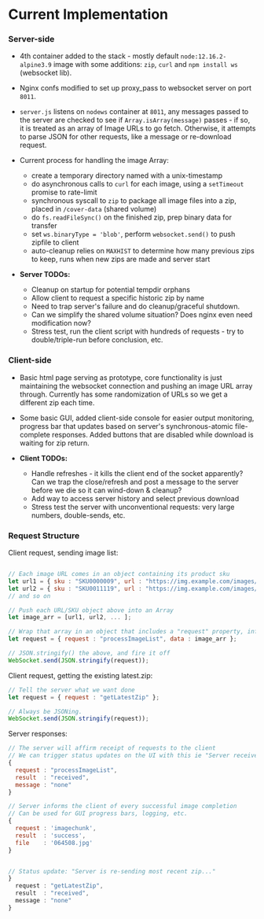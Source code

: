 # Current Implementation

### Server-side

- 4th container added to the stack - mostly default `node:12.16.2-alpine3.9` image with some additions: `zip`, `curl` and `npm install ws` (websocket lib).

- Nginx confs modified to set up proxy_pass to websocket server on port `8011`.

- `server.js` listens on `nodews` container at `8011`, any messages passed to the server are checked to see if `Array.isArray(message)` passes - if so, it is treated as an array of Image URLs to go fetch. Otherwise, it attempts to parse JSON for other requests, like a message or re-download request.

- Current process for handling the image Array:

  - create a temporary directory named with a unix-timestamp
  - do asynchronous calls to `curl` for each image, using a `setTimeout` promise to rate-limit
  - synchronous syscall to `zip` to package all image files into a zip, placed in `/cover-data` (shared volume)
  - do `fs.readFileSync()` on the finished zip, prep binary data for transfer
  - set `ws.binaryType = 'blob'`, perform `websocket.send()` to push zipfile to client
  - auto-cleanup relies on `MAXHIST` to determine how many previous zips to keep, runs when new zips are made and server start
  
- __Server TODOs:__

  - Cleanup on startup for potential tempdir orphans
  - Allow client to request a specific historic zip by name
  - Need to trap server's failure and do cleanup/graceful shutdown.
  - Can we simplify the shared volume situation? Does nginx even need modification now?
  - Stress test, run the client script with hundreds of requests - try to double/triple-run before conclusion, etc.
  
 ### Client-side
 
- Basic html page serving as prototype, core functionality is just maintaining the websocket connection and pushing an image URL array through. Currently has some randomization of URLs so we get a different zip each time.

- Some basic GUI, added client-side console for easier output monitoring, progress bar that updates based on server's synchronous-atomic file-complete responses. Added buttons that are disabled while download is waiting for zip return.

- __Client TODOs:__

  - Handle refreshes - it kills the client end of the socket apparently? Can we trap the close/refresh and post a message to the server before we die so it can wind-down & cleanup?
  - Add way to access server history and select previous download
  - Stress test the server with unconventional requests: very large numbers, double-sends, etc.
  
### Request Structure
  
Client request, sending image list:
  
```javascript

// Each image URL comes in an object containing its product sku
let url1 = { sku : "SKU0000009", url : "https://img.example.com/images/somepic0001.jpg" };
let url2 = { sku : "SKU0011119", url : "https://img.example.com/images/somepic0001.jpg" };
// and so on

// Push each URL/SKU object above into an Array
let image_arr = [url1, url2, ... ];

// Wrap that array in an object that includes a "request" property, informing the server of the request
let request = { request : "processImageList", data : image_arr };

// JSON.stringify() the above, and fire it off
WebSocket.send(JSON.stringify(request));

```
Client request, getting the existing latest.zip:

```javascript
// Tell the server what we want done
let request = { request : "getLatestZip" };

// Always be JSONing.
WebSocket.send(JSON.stringify(request));

```

Server responses:
  
```javascript
// The server will affirm receipt of requests to the client
// We can trigger status updates on the UI with this ie "Server received image list."
{
  request : "processImageList",
  result  : "received",
  message : "none"
}

// Server informs the client of every successful image completion
// Can be used for GUI progress bars, logging, etc.
{
  request : 'imagechunk',
  result  : 'success',
  file    : '064508.jpg'
}


// Status update: "Server is re-sending most recent zip..."
}
  request : "getLatestZip",
  result  : "received",
  message : "none"
}
```